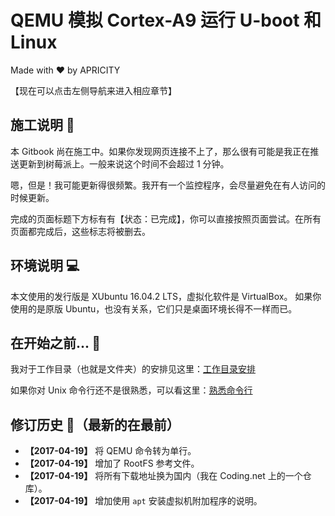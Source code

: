 # QEMU 模拟 Cortex-A9 运行 U-boot 和 Linux

Made with ❤️ by APRICITY

【现在可以点击左侧导航来进入相应章节】


## 施工说明 🚧

本 Gitbook 尚在施工中。如果你发现网页连接不上了，那么很有可能是我正在推送更新到树莓派上。一般来说这个时间不会超过 1 分钟。

嗯，但是！我可能更新得很频繁。我开有一个监控程序，会尽量避免在有人访问的时候更新。

完成的页面标题下方标有有【状态：已完成】，你可以直接按照页面尝试。在所有页面都完成后，这些标志将被删去。


## 环境说明 💻

本文使用的发行版是 XUbuntu 16.04.2 LTS，虚拟化软件是 VirtualBox。
如果你使用的是原版 Ubuntu，也没有关系，它们只是桌面环境长得不一样而已。


## 在开始之前... 🤔

我对于工作目录（也就是文件夹）的安排见这里：[工作目录安排](appendix/workspace-structure.md)

如果你对 Unix 命令行还不是很熟悉，可以看这里：[熟悉命令行](appendix/intro-commandline.md)


## 修订历史 📖（最新的在最前）

* **【2017-04-19】** 将 QEMU 命令转为单行。
* **【2017-04-19】** 增加了 RootFS 参考文件。
* **【2017-04-19】** 将所有下载地址换为国内（我在 Coding.net 上的一个仓库）。
* **【2017-04-19】** 增加使用 `apt` 安装虚拟机附加程序的说明。